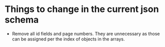 # Things to change in the current json schema

- Remove all id fields and page numbers. They are unnecessary as those can be assigned per the index of objects in the arrays.

